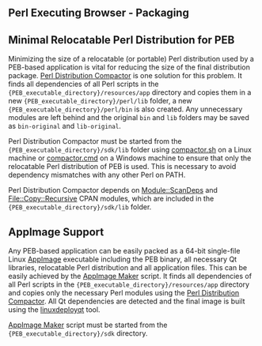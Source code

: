 Perl Executing Browser - Packaging
--------------------------------------------------------------------------------

## Minimal Relocatable Perl Distribution for PEB
Minimizing the size of a relocatable (or portable) Perl distribution used by a PEB-based application is vital for reducing the size of the final distribution package. [Perl Distribution Compactor](https://github.com/ddmitov/perl-executing-browser/blob/master/sdk/compactor.pl) is one solution for this problem. It finds all dependencies of all Perl scripts in the ``{PEB_executable_directory}/resources/app`` directory and copies them in a new ``{PEB_executable_directory}/perl/lib`` folder, a new ``{PEB_executable_directory}/perl/bin`` is also created. Any unnecessary modules are left behind and the original ``bin`` and ``lib`` folders may be saved as ``bin-original`` and ``lib-original``.  

Perl Distribution Compactor must be started from the ``{PEB_executable_directory}/sdk/lib`` folder using [compactor.sh](https://github.com/ddmitov/perl-executing-browser/blob/master/sdk/compactor.sh) on a Linux machine or [compactor.cmd](https://github.com/ddmitov/perl-executing-browser/blob/master/sdk/compactor.cmd) on a Windows machine to ensure that only the relocatable Perl distribution of PEB is used. This is necessary to avoid dependency mismatches with any other Perl on PATH.  

Perl Distribution Compactor depends on [Module::ScanDeps](https://metacpan.org/pod/Module::ScanDeps) and [File::Copy::Recursive](https://metacpan.org/pod/File::Copy::Recursive) CPAN modules, which are included in the ``{PEB_executable_directory}/sdk/lib`` folder.

## AppImage Support
Any PEB-based application can be easily packed as a 64-bit single-file Linux [AppImage](https://appimage.org/) executable including the PEB binary, all necessary Qt libraries, relocatable Perl distribution and all application files. This can be easily achieved by the [AppImage Maker](https://github.com/ddmitov/perl-executing-browser/blob/master/sdk/appimage-maker.sh) script. It finds all dependencies of all Perl scripts in the ``{PEB_executable_directory}/resources/app`` directory and copies only the necessary Perl modules using the [Perl Distribution Compactor](https://github.com/ddmitov/perl-executing-browser/blob/master/sdk/compactor.pl). All Qt dependencies are detected and the final image is built using the [linuxdeployqt](https://github.com/probonopd/linuxdeployqt/releases/) tool.  

[AppImage Maker](https://github.com/ddmitov/perl-executing-browser/blob/master/sdk/appimage-maker.sh) script must be started from the ``{PEB_executable_directory}/sdk`` directory.
